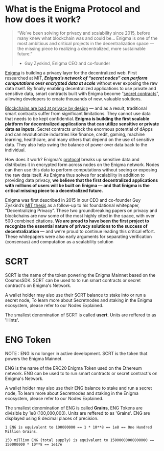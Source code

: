 # What is the Enigma Protocol and how does it work?

> “We’ve been solving for privacy and scalability since 2015, before many knew what blockchain was and could be… Enigma is one of the most ambitious and critical projects in the decentralization space — the missing piece to realizing a decentralized, more sustainable future.”
>- Guy Zyskind, Enigma CEO and co-founder

[Enigma](https://enigma.co) is building a privacy layer for the decentralized web. First researched at MIT, **_Enigma’s network of “secret nodes” can perform computations over encrypted data at scale_** without ever exposing the raw data itself. By finally enabling decentralized applications to use private and sensitive data, smart contracts built with Enigma become “[secret contracts](https://blog.enigma.co/defining-secret-contracts-f40ddee67ef2)”, allowing developers to create thousands of new, valuable solutions.

[Blockchains are bad at privacy by design](https://blog.coinmarketcap.com/2018/10/09/privacy-for-blockchains-an-introduction/) — and as a result, traditional smart contracts suffer from significant limitations. They cannot use data that needs to be kept confidential. **Enigma is building the first scalable platform for decentralized applications that can utilize sensitive or private data as inputs.** Secret contracts unlock the enormous potential of dApps and can revolutionize industries like finance, credit, gaming, machine learning, healthcare, and many others that depend on the use of sensitive data. They also help swing the balance of power over data back to the individual.

How does it work? Enigma's [protocol](https://blog.enigma.co/developers) breaks up sensitive data and distributes it in encrypted form across nodes on the Enigma network. Nodes can then use this data to perform computations without seeing or exposing the raw data itself. As Enigma thus solves for scalability in addition to providing data privacy, **we believe that the first decentralized applications with millions of users will be built on Enigma — and that Enigma is the critical missing piece to a decentralized future.**

Enigma was first described in 2015 in our CEO and co-founder Guy Zyskind’s [MIT thesis](https://enigma.co/enigma_full.pdf) as a follow-up to his foundational whitepaper, “Decentralizing Privacy”. These two groundbreaking papers on privacy and blockchains are now some of the most highly cited in the space, with over 500 combined citations. **We are proud to have been the first project to recognize the essential nature of privacy solutions to the success of decentralization —** and we’re proud to continue leading this critical effort. These whitepapers were also early arguments for separating verification (consensus) and computation as a scalability solution

# SCRT

SCRT is the name of the token powering the Enigma Mainnet based on the CosmosSDK. SCRT can be used to to run smart contracts or secret contract's on Enigma's Network. 

A wallet holder may also use their SCRT balance to stake into or run a secret node, To learn more about Secretnodes and staking in the Enigma ecosystem, please refer to our Nodes Explained. 

The smallest denomination of SCRT is called **uscrt**. Units are reffered to as 'Hints'.

# ENG Token

NOTE : ENG is no longer in active development. SCRT is the token that powers the Enigma Mainnet.

ENG is the name of the ERC20 Enigma Token used on the Ethereum network. ENG can be used to to run smart contracts or secret contract's on Enigma's Network. 

A wallet holder may also use their ENG balance to stake and run a secret node, To learn more about Secretnodes and staking in the Enigma ecosystem, please refer to our Nodes Explained. 

The smallest denomination of ENG is called **Grains**, ENG Tokens are divisible by 1e8 (100,000,000). Units are reffered to as 'Grains'. ENG are displayed using 8 decimal places of precision.

```
1 ENG is equivalent to 100000000 == 1 * 10**8 == 1e8 == One Hundred Million Grains.

150 million ENG (total supply) is equivalent to 15000000000000000 == 150000000 * 10**8 == 1e17e
```
